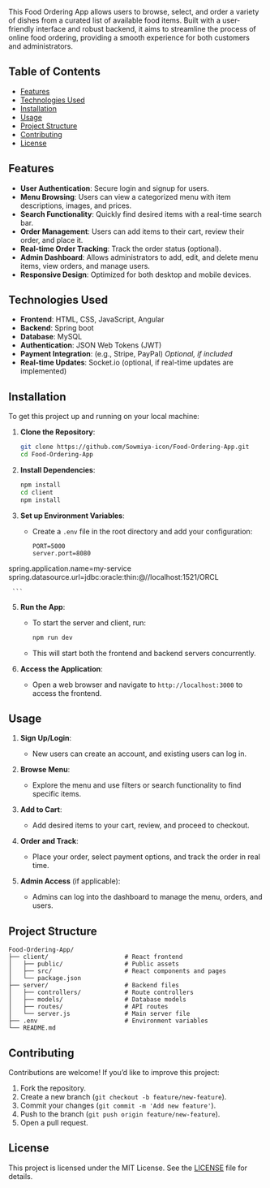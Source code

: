 
This Food Ordering App allows users to browse, select, and order a variety of dishes from a curated list of available food items. Built with a user-friendly interface and robust backend, it aims to streamline the process of online food ordering, providing a smooth experience for both customers and administrators.

## Table of Contents

- [Features](#features)
- [Technologies Used](#technologies-used)
- [Installation](#installation)
- [Usage](#usage)
- [Project Structure](#project-structure)
- [Contributing](#contributing)
- [License](#license)

## Features

- **User Authentication**: Secure login and signup for users.
- **Menu Browsing**: Users can view a categorized menu with item descriptions, images, and prices.
- **Search Functionality**: Quickly find desired items with a real-time search bar.
- **Order Management**: Users can add items to their cart, review their order, and place it.
- **Real-time Order Tracking**: Track the order status (optional).
- **Admin Dashboard**: Allows administrators to add, edit, and delete menu items, view orders, and manage users.
- **Responsive Design**: Optimized for both desktop and mobile devices.

## Technologies Used

- **Frontend**: HTML, CSS, JavaScript, Angular
- **Backend**: Spring boot
- **Database**: MySQL
- **Authentication**: JSON Web Tokens (JWT)
- **Payment Integration**: (e.g., Stripe, PayPal) *Optional, if included*
- **Real-time Updates**: Socket.io (optional, if real-time updates are implemented)

## Installation

To get this project up and running on your local machine:

1. **Clone the Repository**:
   ```bash
   git clone https://github.com/Sowmiya-icon/Food-Ordering-App.git
   cd Food-Ordering-App
   ```

2. **Install Dependencies**:
   ```bash
   npm install
   cd client
   npm install
   ```

3. **Set up Environment Variables**:
   - Create a `.env` file in the root directory and add your configuration:
     ```env
     PORT=5000
     server.port=8080
spring.application.name=my-service
spring.datasource.url=jdbc:oracle:thin:@//localhost:1521/ORCL

     ```

5. **Run the App**:
   - To start the server and client, run:
     ```bash
     npm run dev
     ```

   - This will start both the frontend and backend servers concurrently.

6. **Access the Application**:
   - Open a web browser and navigate to `http://localhost:3000` to access the frontend.

## Usage

1. **Sign Up/Login**:
   - New users can create an account, and existing users can log in.

2. **Browse Menu**:
   - Explore the menu and use filters or search functionality to find specific items.

3. **Add to Cart**:
   - Add desired items to your cart, review, and proceed to checkout.

4. **Order and Track**:
   - Place your order, select payment options, and track the order in real time.

5. **Admin Access** (if applicable):
   - Admins can log into the dashboard to manage the menu, orders, and users.

## Project Structure

```
Food-Ordering-App/
├── client/                     # React frontend
│   ├── public/                 # Public assets
│   ├── src/                    # React components and pages
│   └── package.json
├── server/                     # Backend files
│   ├── controllers/            # Route controllers
│   ├── models/                 # Database models
│   ├── routes/                 # API routes
│   └── server.js               # Main server file
├── .env                        # Environment variables
└── README.md
```

## Contributing

Contributions are welcome! If you’d like to improve this project:

1. Fork the repository.
2. Create a new branch (`git checkout -b feature/new-feature`).
3. Commit your changes (`git commit -m 'Add new feature'`).
4. Push to the branch (`git push origin feature/new-feature`).
5. Open a pull request.

## License

This project is licensed under the MIT License. See the [LICENSE](LICENSE) file for details.

